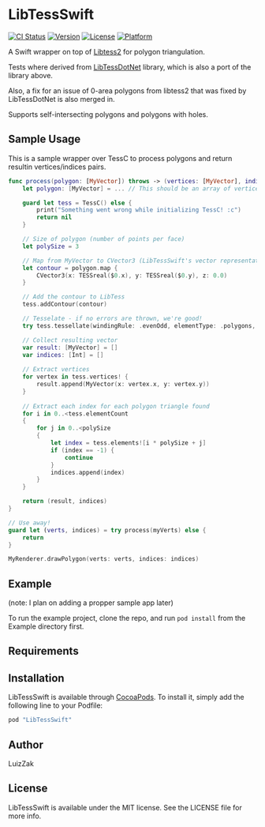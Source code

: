 # LibTessSwift

[![CI Status](http://img.shields.io/travis/LuizZak/LibTessSwift.svg?style=flat)](https://travis-ci.org/LuizZak/LibTessSwift)
[![Version](https://img.shields.io/cocoapods/v/LibTessSwift.svg?style=flat)](http://cocoapods.org/pods/LibTessSwift)
[![License](https://img.shields.io/cocoapods/l/LibTessSwift.svg?style=flat)](http://cocoapods.org/pods/LibTessSwift)
[![Platform](https://img.shields.io/cocoapods/p/LibTessSwift.svg?style=flat)](http://cocoapods.org/pods/LibTessSwift)

A Swift wrapper on top of [Libtess2](https://github.com/memononen/Libtess2) for polygon triangulation.

Tests where derived from [LibTessDotNet](https://github.com/speps/LibTessDotNet) library, which is also a port of the library above.

Also, a fix for an issue of 0-area polygons from libtess2 that was fixed by LibTessDotNet is also merged in. 

Supports self-intersecting polygons and polygons with holes.

## Sample Usage

This is a sample wrapper over TessC to process polygons and return resultin vertices/indices pairs.

```swift
func process(polygon: [MyVector]) throws -> (vertices: [MyVector], indices: [Int])? {
    let polygon: [MyVector] = ... // This should be an array of vertices - must have at least an `x` and `y` coordinate pairs!

    guard let tess = TessC() else {
        print("Something went wrong while initializing TessC! :c")
        return nil
    }

    // Size of polygon (number of points per face)
    let polySize = 3

    // Map from MyVector to CVector3 (LibTessSwift's vector representation)
    let contour = polygon.map {
        CVector3(x: TESSreal($0.x), y: TESSreal($0.y), z: 0.0)
    }

    // Add the contour to LibTess
    tess.addContour(contour)

    // Tesselate - if no errors are thrown, we're good!
    try tess.tessellate(windingRule: .evenOdd, elementType: .polygons, polySize: polySize)

    // Collect resulting vector
    var result: [MyVector] = []
    var indices: [Int] = []
    
    // Extract vertices
    for vertex in tess.vertices! {
        result.append(MyVector(x: vertex.x, y: vertex.y))
    }
    
    // Extract each index for each polygon triangle found
    for i in 0..<tess.elementCount
    {
        for j in 0..<polySize
        {
            let index = tess.elements![i * polySize + j]
            if (index == -1) {
                continue
            }
            indices.append(index)
        }
    }

    return (result, indices)
}

// Use away!
guard let (verts, indices) = try process(myVerts) else {
    return
}

MyRenderer.drawPolygon(verts: verts, indices: indices)
```

## Example

(note: I plan on adding a propper sample app later)

To run the example project, clone the repo, and run `pod install` from the Example directory first.

## Requirements

## Installation

LibTessSwift is available through [CocoaPods](http://cocoapods.org). To install
it, simply add the following line to your Podfile:

```ruby
pod "LibTessSwift"
```

## Author

LuizZak

## License

LibTessSwift is available under the MIT license. See the LICENSE file for more info.
